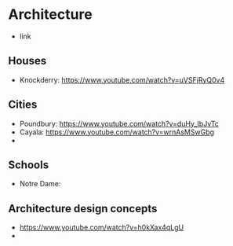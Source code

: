# Architecture

* link

## Houses

* Knockderry: https://www.youtube.com/watch?v=uVSFjRyQ0v4

## Cities

* Poundbury: https://www.youtube.com/watch?v=duHy_IbJvTc
* Cayala: https://www.youtube.com/watch?v=wrnAsMSwGbg
* 

## Schools

* Notre Dame: 

## Architecture design concepts

* https://www.youtube.com/watch?v=h0kXax4qLgU
* 

